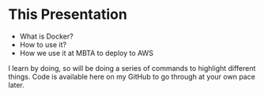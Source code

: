 # This Presentation

* What is Docker?
* How to use it?
* How we use it at MBTA to deploy to AWS

I learn by doing, so will be doing a series of commands to highlight different things.
Code is available here on my GitHub to go through at your own pace later.

